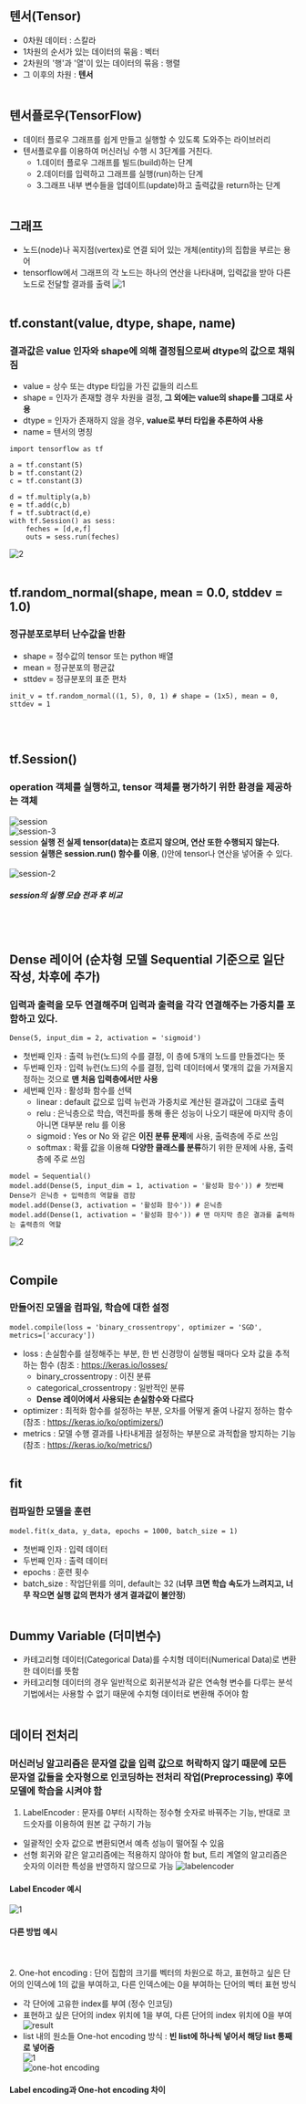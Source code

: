 ## 텐서(Tensor)
* 0차원 데이터 : 스칼라
* 1차원의 순서가 있는 데이터의 묶음 : 벡터
* 2차원의 '행'과 '열'이 있는 데이터의 묶음 : 행렬
* 그 이후의 차원 : **텐서**
</br></br>
## 텐서플로우(TensorFlow)
* 데이터 플로우 그래프를 쉽게 만들고 실행할 수 있도록 도와주는 라이브러리
* 텐서플로우를 이용하여 머신러닝 수행 시 3단계를 거친다.
  - 1.데이터 플로우 그래프를 빌드(build)하는 단계
  - 2.데이터를 입력하고 그래프를 실행(run)하는 단계
  - 3.그래프 내부 변수들을 업데이트(update)하고 출력값을 return하는 단계
</br></br>
## 그래프
* 노드(node)나 꼭지점(vertex)로 연결 되어 있는 개체(entity)의 집합을 부르는 용어
* tensorflow에서 그래프의 각 노드는 하나의 연산을 나타내며, 입력값을 받아 다른 노드로 전달할 결과를 출력
![1](https://user-images.githubusercontent.com/84856055/120320658-6459b280-c31d-11eb-9b3f-407daaaaaf56.JPG)
</br></br>
## tf.constant(value, dtype, shape, name)
### 결과값은 value 인자와 shape에 의해 결정됨으로써 dtype의 값으로 채워짐
* value = 상수 또는 dtype 타입을 가진 값들의 리스트
* shape = 인자가 존재할 경우 차원을 결정, **그 외에는 value의 shape를 그대로 사용**
* dtype = 인자가 존재하지 않을 경우, **value로 부터 타입을 추론하여 사용**
* name = 텐서의 명칭      
```python3
import tensorflow as tf

a = tf.constant(5)
b = tf.constant(2)
c = tf.constant(3)

d = tf.multiply(a,b)
e = tf.add(c,b)
f = tf.subtract(d,e)
with tf.Session() as sess:
    feches = [d,e,f]
    outs = sess.run(feches)
```

![2](https://user-images.githubusercontent.com/84856055/120320668-66237600-c31d-11eb-9932-f8ab32f6d249.JPG)
</br></br>
## tf.random_normal(shape, mean = 0.0, stddev = 1.0)
### 정규분포로부터 난수값을 반환
 * shape = 정수값의 tensor 또는 python 배열
 * mean = 정규분포의 평균값
 * sttdev = 정규분포의 표준 편차   
```python3
init_v = tf.random_normal((1, 5), 0, 1) # shape = (1x5), mean = 0, sttdev = 1
```
</br></br>
## tf.Session()
### operation 객체를 실행하고, tensor 객체를 평가하기 위한 환경을 제공하는 객체   
![session](https://user-images.githubusercontent.com/84856055/120320676-6885d000-c31d-11eb-8ad3-2f1645820ea1.JPG)
</br>
![session-3](https://user-images.githubusercontent.com/84856055/120320685-6a4f9380-c31d-11eb-82b9-0d8e99944c1b.JPG)   
session **실행 전 실제 tensor(data)는 흐르지 않으며, 연산 또한 수행되지 않는다.**   
session **실행은 session.run() 함수를 이용**, ()안에 tensor나 연산을 넣어줄 수 있다.    
<br>
![session-2](https://user-images.githubusercontent.com/84856055/120320694-6b80c080-c31d-11eb-83dc-89b0a8052f30.JPG)
</br>
##### session의 실행 모습 전과 후 비교
</br></br>
## Dense 레이어 (순차형 모델 Sequential 기준으로 일단 작성, 차후에 추가)
### 입력과 출력을 모두 연결해주며 입력과 출력을 각각 연결해주는 가중치를 포함하고 있다.
```python3
Dense(5, input_dim = 2, activation = 'sigmoid')
```
* 첫번째 인자 : 출력 뉴런(노드)의 수를 결정, 이 층에 5개의 노드를 만들겠다는 뜻
* 두번째 인자 : 입력 뉴런(노드)의 수를 결정, 입력 데이터에서 몇개의 값을 가져올지 정하는 것으로 **맨 처음 입력층에서만 사용**
* 세번째 인자 : 활성화 함수를 선택   
  - linear : default 값으로 입력 뉴런과 가중치로 계산된 결과값이 그대로 출력
  - relu : 은닉층으로 학습, 역전파를 통해 좋은 성능이 나오기 때문에 마지막 층이 아니면 대부분 relu 를 이용
  - sigmoid : Yes or No 와 같은 **이진 분류 문제**에 사용, 출력층에 주로 쓰임
  - softmax : 확률 값을 이용해 **다양한 클래스를 분류**하기 위한 문제에 사용, 출력층에 주로 쓰임
```python3
model = Sequential()
model.add(Dense(5, input_dim = 1, activation = '활성화 함수')) # 첫번째 Dense가 은닉층 + 입력층의 역할을 겸함
model.add(Dense(3, activation = '활성화 함수')) # 은닉층
model.add(Dense(1, activation = '활성화 함수')) # 맨 마지막 층은 결과를 출력하는 출력층의 역할
```
![2](https://user-images.githubusercontent.com/84856055/120343346-96760f00-c333-11eb-883a-bb137ec9a868.JPG)
<br><br>
## Compile
### 만들어진 모델을 컴파일, 학습에 대한 설정
```python3
model.compile(loss = 'binary_crossentropy', optimizer = 'SGD', metrics=['accuracy'])
```
* loss : 손실함수를 설정해주는 부분, 한 번 신경망이 실행될 때마다 오차 값을 추적하는 함수 (참조 : <https://keras.io/losses/>
  - binary_crossentropy : 이진 분류
  - categorical_crossentropy : 일반적인 분류<br>
  - **Dense 레이어에서 사용되는 손실함수와 다르다**
* optimizer : 최적화 함수를 설정하는 부분, 오차를 어떻게 줄여 나갈지 정하는 함수 (참조 : <https://keras.io/ko/optimizers/>)
* metrics : 모델 수행 결과를 나타내게끔 설정하는 부분으로 과적합을 방지하는 기능 (참조 : <https://keras.io/ko/metrics/>)
<br><br>
## fit
### 컴파일한 모델을 훈련
```python3
model.fit(x_data, y_data, epochs = 1000, batch_size = 1)
```
* 첫번째 인자 : 입력 데이터
* 두번째 인자 : 출력 데이터
* epochs : 훈련 횟수
* batch_size : 작업단위를 의미, default는 32 (**너무 크면 학습 속도가 느려지고, 너무 작으면 실행 값의 편차가 생겨 결과값이 불안정**)
<br><br>
## Dummy Variable (더미변수)
* 카테고리형 데이터(Categorical Data)를 수치형 데이터(Numerical Data)로 변환한 데이터를 뜻함
* 카테고리형 데이터의 경우 일반적으로 회귀분석과 같은 연속형 변수를 다루는 분석기법에서는 사용할 수 없기 때문에 수치형 데이터로 변환해 주어야 함
<br><br>
## 데이터 전처리
### 머신러닝 알고리즘은 문자열 값을 입력 값으로 허락하지 않기 때문에 모든 문자열 값들을 숫자형으로 인코딩하는 전처리 작업(Preprocessing) 후에 모델에 학습을 시켜야 함<br>
1. LabelEncoder : 문자를 0부터 시작하는 정수형 숫자로 바꿔주는 기능, 반대로 코드숫자를 이용하여 원본 값 구하기 가능
  - 일괄적인 숫자 값으로 변환되면서 예측 성능이 떨어질 수 있음
  - 선형 회귀와 같은 알고리즘에는 적용하지 않아야 함 but, 트리 계열의 알고리즘은 숫자의 이러한 특성을 반영하지 않으므로 가능
![labelencoder](https://user-images.githubusercontent.com/84856055/120481004-a00e7e00-c3ea-11eb-84ab-cbced65da799.JPG)
#### Label Encoder 예시
![1](https://user-images.githubusercontent.com/84856055/121134916-ee020680-c86e-11eb-8331-87767e1295a6.JPG)    
#### 다른 방법 예시
<br><br>
2. One-hot encoding : 단어 집합의 크기를 벡터의 차원으로 하고, 표현하고 싶은 단어의 인덱스에 1의 값을 부여하고, 다른 인덱스에는 0을 부여하는 단어의 벡터 표현 방식
  - 각 단어에 고유한 index를 부여 (정수 인코딩)
  - 표현하고 싶은 단어의 index 위치에 1을 부여, 다른 단어의 index 위치에 0을 부여
![result](https://user-images.githubusercontent.com/84856055/120481579-3478e080-c3eb-11eb-9aec-b1c08675d730.JPG)   
  - list 내의 원소들 One-hot encoding 방식 : **빈 list에 하나씩 넣어서 해당 list 통째로 넣어줌**<br>
![1](https://user-images.githubusercontent.com/84856055/121154828-3d9dfd80-c882-11eb-8cb4-b9744d1c9570.JPG)<br>
![one-hot encoding](https://user-images.githubusercontent.com/84856055/120481051-abfa4000-c3ea-11eb-9131-f533a732cbac.JPG)
#### Label encoding과 One-hot encoding 차이<br>
